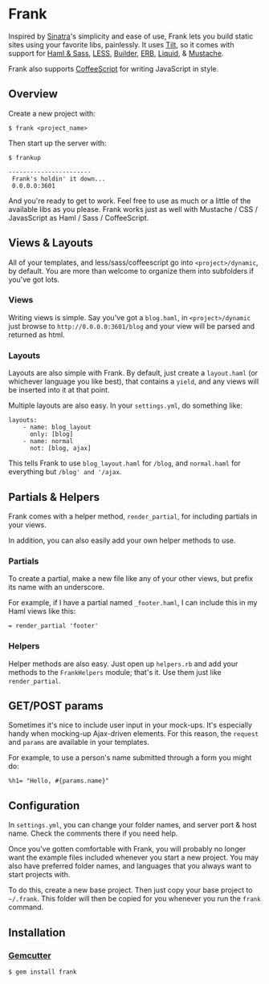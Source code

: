 Frank
=========

Inspired by [Sinatra][0]'s simplicity and ease of use, Frank lets you build
static sites using your favorite libs, painlessly. It uses [Tilt][1], so it
comes with support for [Haml & Sass][2], [LESS][10], [Builder][3], [ERB][4],
[Liquid][5], & [Mustache][6].

Frank also supports [CoffeeScript][7] for writing JavaScript in style.

Overview
--------

Create a new project with:

    $ frank <project_name>

Then start up the server with:
    
    $ frankup

    -----------------------
     Frank's holdin' it down...
     0.0.0.0:3601

And you're ready to get to work. Feel free to use as much or a little of
the available libs as you please. Frank works just as well with Mustache /
CSS / JavasScript as Haml / Sass / CoffeeScript.


Views & Layouts
-------------------------

All of your templates, and less/sass/coffeescript go into `<project>/dynamic`,
by default. You are more than welcome to organize them into subfolders if you've
got lots.

### Views

Writing views is simple. Say you've got a `blog.haml`, in `<project>/dynamic` just browse to
`http://0.0.0.0:3601/blog` and your view will be parsed and returned as html.

### Layouts

Layouts are also simple with Frank. By default, just create a `layout.haml`
(or whichever language you like best), that contains a `yield`, and any
views will be inserted into it at that point.

Multiple layouts are also easy. In your `settings.yml`, do something like:

    layouts:
        - name: blog_layout
          only: [blog]
        - name: normal
          not: [blog, ajax]
This tells Frank to use `blog_layout.haml` for `/blog`, and `normal.haml`
for everything but `/blog' and '/ajax`.


Partials & Helpers
------------------

Frank comes with a helper method, `render_partial`, for including partials
in your views.

In addition, you can also easily add your own helper methods to use.

### Partials

To create a partial, make a new file like any of your other views, but
prefix its name with an underscore.

For example, if I have a partial named `_footer.haml`, I can include this
in my Haml views like this:

    = render_partial 'footer'

### Helpers

Helper methods are also easy. Just open up `helpers.rb` and add your methods
to the `FrankHelpers` module; that's it. Use them just like `render_partial`.


GET/POST params
---------------

Sometimes it's nice to include user input in your mock-ups. It's especially
handy when mocking-up Ajax-driven elements. For this reason, the `request`
and `params` are available in your templates.

For example, to use a person's name submitted through a form you might do:

    %h1= "Hello, #{params.name}"

Configuration
-------------

In `settings.yml`, you can change your folder names, and server port & host name.
Check the comments there if you need help.

Once you've gotten comfortable with Frank, you will probably no longer want
the example files included whenever you start a new project. You may also have
preferred folder names, and languages that you always want to start
projects with.

To do this, create a new base project. Then just copy your base project to `~/.frank`.
This folder will then be copied for you whenever you run the `frank` command.
  
Installation
------------

### [Gemcutter](http://gemcutter.org/)

    $ gem install frank


[0]: http://www.sinatrarb.com/
[1]: http://github.com/rtomayko/tilt
[2]: http://haml-lang.com/
[3]: http://builder.rubyforge.org/
[4]: http://www.ruby-doc.org/stdlib/libdoc/erb/rdoc/
[5]: http://www.liquidmarkup.org/
[6]: http://github.com/defunkt/mustache
[7]: http://jashkenas.github.com/coffee-script/
[8]: http://lesscss.org/
[9]: http://rack.rubyforge.org/
[10]: http://lesscss.org/